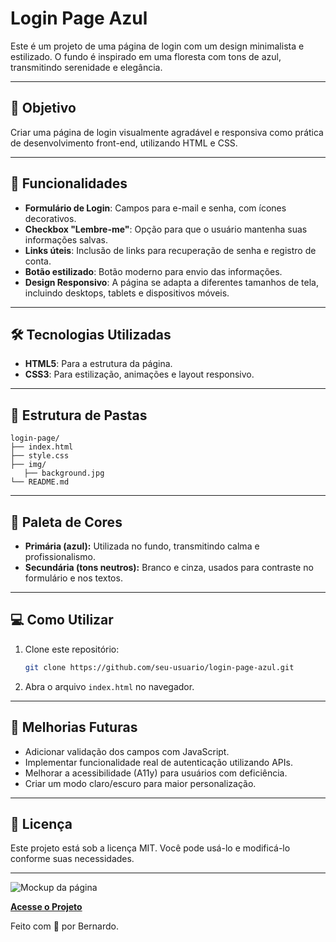 # Login Page Azul

Este é um projeto de uma página de login com um design minimalista e estilizado. O fundo é inspirado em uma floresta com tons de azul, transmitindo serenidade e elegância.

---

## 🎯 Objetivo
Criar uma página de login visualmente agradável e responsiva como prática de desenvolvimento front-end, utilizando HTML e CSS.

---

## 🚀 Funcionalidades
- **Formulário de Login**: Campos para e-mail e senha, com ícones decorativos.
- **Checkbox "Lembre-me"**: Opção para que o usuário mantenha suas informações salvas.
- **Links úteis**: Inclusão de links para recuperação de senha e registro de conta.
- **Botão estilizado**: Botão moderno para envio das informações.
- **Design Responsivo**: A página se adapta a diferentes tamanhos de tela, incluindo desktops, tablets e dispositivos móveis.

---

## 🛠️ Tecnologias Utilizadas
- **HTML5**: Para a estrutura da página.
- **CSS3**: Para estilização, animações e layout responsivo.

---

## 📂 Estrutura de Pastas
```
login-page/
├── index.html
├── style.css
├── img/
   ├── background.jpg
└── README.md
```

---

## 🎨 Paleta de Cores
- **Primária (azul):** Utilizada no fundo, transmitindo calma e profissionalismo.
- **Secundária (tons neutros):** Branco e cinza, usados para contraste no formulário e nos textos.

---

## 💻 Como Utilizar
1. Clone este repositório:
   ```bash
   git clone https://github.com/seu-usuario/login-page-azul.git
   ```
2. Abra o arquivo `index.html` no navegador.

---

## 🌟 Melhorias Futuras
- Adicionar validação dos campos com JavaScript.
- Implementar funcionalidade real de autenticação utilizando APIs.
- Melhorar a acessibilidade (A11y) para usuários com deficiência.
- Criar um modo claro/escuro para maior personalização.

---

## 📜 Licença
Este projeto está sob a licença MIT. Você pode usá-lo e modificá-lo conforme suas necessidades.

---

![Mockup da página](./img/bg-forest.svg)

**[Acesse o Projeto](https://login-rena.netlify.app/)**

Feito com 💙 por Bernardo.
